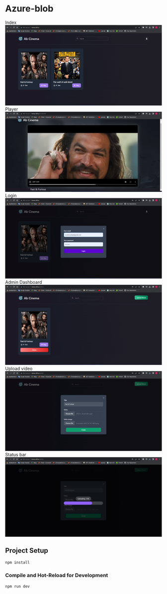 # Azure-blob
Index
![Image URl](https://github.com/temurkodirov/AzureBlob/blob/main/Presentation/index.png)
Player
![Image URL](https://github.com/temurkodirov/AzureBlob/blob/main/Presentation/player.png)
Login
![Image URL](https://github.com/temurkodirov/AzureBlob/blob/main/Presentation/login.png)
Admin Dashboard
![Image URL](https://github.com/temurkodirov/AzureBlob/blob/main/Presentation/adminPanel.png)
Upload video
![Image URL](https://github.com/temurkodirov/AzureBlob/blob/main/Presentation/upload.png)
Status bar
![Image URL](https://github.com/temurkodirov/AzureBlob/blob/main/Presentation/uploadStatusBar.png)

## Project Setup

```sh
npm install
```

### Compile and Hot-Reload for Development

```sh
npm run dev
```
